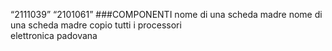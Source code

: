 “2111039”
“2101061”
###COMPONENTI
nome di una scheda madre
nome di una scheda madre
copio tutti i processori  
elettronica padovana
